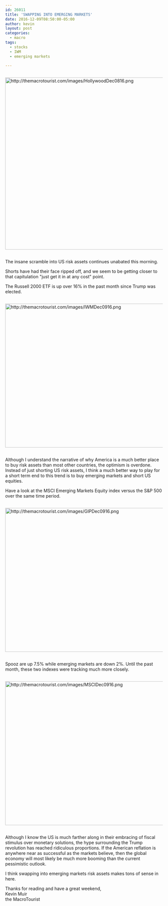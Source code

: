 ```yaml
---
id: 26011
title: 'SWAPPING INTO EMERGING MARKETS'
date: 2016-12-09T08:50:00-05:00
author: kevin
layout: post
categories:
  - macro
tags:
  - stocks
  - IWM
  - emerging markets
   
---
```

<a href="http://themacrotourist.com/images/HollywoodDec0816.png"><img src="http://themacrotourist.com/images/HollywoodDec0816.png" alt="http://themacrotourist.com/images/HollywoodDec0816.png" width="750" height="550" style="margin:30px auto;display:block;"></a>

The insane scramble into US risk assets continues unabated this morning.

Shorts have had their face ripped off, and we seem to be getting closer to that capitulation "just get it in at any cost" point.  

The Russell 2000 ETF is up over 16% in the past month since Trump was elected.

<a href="http://themacrotourist.com/images/IWMDec0916.png"><img src="http://themacrotourist.com/images/IWMDec0916.png" alt="http://themacrotourist.com/images/IWMDec0916.png" width="750" height="460" style="margin:30px auto;display:block;"></a>

Although I understand the narrative of why America is a much better place to buy risk assets than most other countries, the optimism is overdone.  Instead of just shorting US risk assets, I think a much better way to play for a short term end to this trend is to buy emerging markets and short US equities.

Have a look at the MSCI Emerging Markets Equity index versus the S&P 500 over the same time period.

<a href="http://themacrotourist.com/images/GIPDec0916.png"><img src="http://themacrotourist.com/images/GIPDec0916.png" alt="http://themacrotourist.com/images/GIPDec0916.png" width="750" height="460" style="margin:30px auto;display:block;"></a>

Spooz are up 7.5% while emerging markets are down 2%.  Until the past month, these two indexes were tracking much more closely.

<a href="http://themacrotourist.com/images/MSCIDec0916.png"><img src="http://themacrotourist.com/images/MSCIDec0916.png" alt="http://themacrotourist.com/images/MSCIDec0916.png" width="750" height="460" style="margin:30px auto;display:block;"></a>

Although I know the US is much farther along in their embracing of fiscal stimulus over monetary solutions, the hype surrounding the Trump revolution has reached ridiculous proportions.  If the American reflation is anywhere near as successful as the markets believe, then the global economy will most likely be much more booming than the current pessimistic outlook.

I think swapping into emerging markets risk assets makes tons of sense in here.  

Thanks for reading and have a great weekend,  
Kevin Muir  
the MacroTourist  

